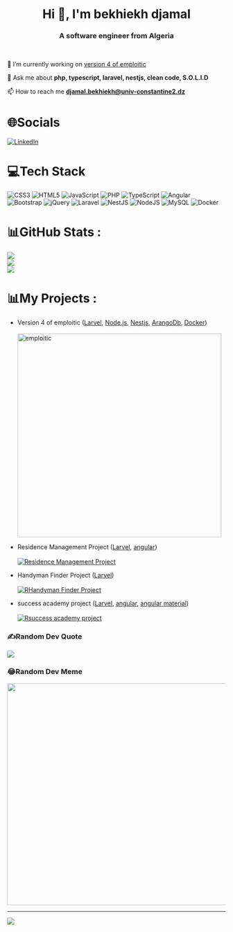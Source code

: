 
<h1 align="center">Hi 👋, I'm bekhiekh djamal</h1>
<h3 align="center">A software engineer from Algeria</h3>

<br>

🔭 I’m currently working on [version 4 of emploitic](http://emploitic.com) <br>

💬 Ask me about **php, typescript, laravel, nestjs, clean code, S.O.L.I.D**  <br>

📫 How to reach me **djamal.bekhiekh@univ-constantine2.dz**  <br>

# 🌐Socials
[![LinkedIn](https://img.shields.io/badge/LinkedIn-%230077B5.svg?logo=linkedin&logoColor=white)](https://linkedin.com/in/djamal-bekhiekh) 

# 💻Tech Stack
![CSS3](https://img.shields.io/badge/css3-%231572B6.svg?style=for-the-badge&logo=css3&logoColor=white) ![HTML5](https://img.shields.io/badge/html5-%23E34F26.svg?style=for-the-badge&logo=html5&logoColor=white) ![JavaScript](https://img.shields.io/badge/javascript-%23323330.svg?style=for-the-badge&logo=javascript&logoColor=%23F7DF1E) ![PHP](https://img.shields.io/badge/php-%23777BB4.svg?style=for-the-badge&logo=php&logoColor=white) ![TypeScript](https://img.shields.io/badge/typescript-%23007ACC.svg?style=for-the-badge&logo=typescript&logoColor=white) ![Angular](https://img.shields.io/badge/angular-%23DD0031.svg?style=for-the-badge&logo=angular&logoColor=white) ![Bootstrap](https://img.shields.io/badge/bootstrap-%23563D7C.svg?style=for-the-badge&logo=bootstrap&logoColor=white) ![jQuery](https://img.shields.io/badge/jquery-%230769AD.svg?style=for-the-badge&logo=jquery&logoColor=white) ![Laravel](https://img.shields.io/badge/laravel-%23FF2D20.svg?style=for-the-badge&logo=laravel&logoColor=white) ![NestJS](https://img.shields.io/badge/nestjs-%23E0234E.svg?style=for-the-badge&logo=nestjs&logoColor=white) ![NodeJS](https://img.shields.io/badge/node.js-6DA55F?style=for-the-badge&logo=node.js&logoColor=white) ![MySQL](https://img.shields.io/badge/mysql-%2300f.svg?style=for-the-badge&logo=mysql&logoColor=white) ![Docker](https://img.shields.io/badge/docker-%230db7ed.svg?style=for-the-badge&logo=docker&logoColor=white)
# 📊GitHub Stats :
![](https://github-readme-stats.vercel.app/api?username=djamal-soft&theme=vision-friendly-dark&hide_border=true&include_all_commits=false&count_private=false)<br/>
![](https://github-readme-streak-stats.herokuapp.com/?user=djamal-soft&theme=vision-friendly-dark&hide_border=true)<br/>
![](https://github-readme-stats.vercel.app/api/top-langs/?username=djamal-soft&theme=vision-friendly-dark&hide_border=true&include_all_commits=false&count_private=false&layout=compact)

# 📊My Projects :

- Version 4 of emploitic ([Larvel](https://laravel.com/), [Node.js](https://nodejs.org/), [Nestjs](https://nestjs.com/), [ArangoDb](https://www.arangodb.com/), [Docker](https://docker.com/)) <br> <br>
[<img src="https://www.emploitic.com/images/cpsite/emploitic/logo-emploitic.jpg" alt="emploitic" width="470"/>](https://emploitic.com)



- Residence Management Project ([Larvel](https://laravel.com/), [angular](https://angular.io/)) <br> <br>
[![Residence Management Project](https://img.youtube.com/vi/0fycsJNu6AM/0.jpg)](https://www.youtube.com/watch?v=0fycsJNu6AM)

- Handyman Finder Project ([Larvel](https://laravel.com/))<br> <br>
[![RHandyman Finder Project](https://img.youtube.com/vi/oDoFOH89XUM/0.jpg)](https://www.youtube.com/watch?v=oDoFOH89XUM)

- success academy project ([Larvel](https://laravel.com/), [angular](https://angular.io/), [angular material](https://material.angular.io/)) <br> <br>
[![Rsuccess academy project](https://img.youtube.com/vi/pFmYCUjou6g/0.jpg)](https://www.youtube.com/watch?v=pFmYCUjou6g)


### ✍️Random Dev Quote
![](https://quotes-github-readme.vercel.app/api?type=horizontal&theme=merko)

### 😂Random Dev Meme
<img src="https://random-memer.herokuapp.com/" width="512px"/>

---
[![](https://visitcount.itsvg.in/api?id=djamal-soft&icon=0&color=0)](https://visitcount.itsvg.in)
